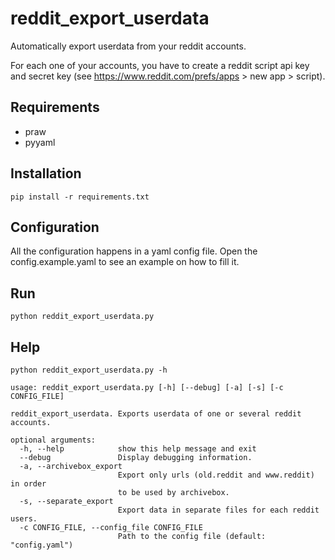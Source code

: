 # reddit_export_userdata

Automatically export userdata from your reddit accounts.

For each one of your accounts, you have to create a reddit script api key and secret key (see https://www.reddit.com/prefs/apps > new app > script).

## Requirements

- praw
- pyyaml

## Installation

```
pip install -r requirements.txt
```

## Configuration

All the configuration happens in a yaml config file. Open the config.example.yaml to see an example on how to fill it.

## Run

```
python reddit_export_userdata.py
```

## Help

```
python reddit_export_userdata.py -h
```

```
usage: reddit_export_userdata.py [-h] [--debug] [-a] [-s] [-c CONFIG_FILE]

reddit_export_userdata. Exports userdata of one or several reddit accounts.

optional arguments:
  -h, --help            show this help message and exit
  --debug               Display debugging information.
  -a, --archivebox_export
                        Export only urls (old.reddit and www.reddit) in order
                        to be used by archivebox.
  -s, --separate_export
                        Export data in separate files for each reddit users.
  -c CONFIG_FILE, --config_file CONFIG_FILE
                        Path to the config file (default: "config.yaml")
```
